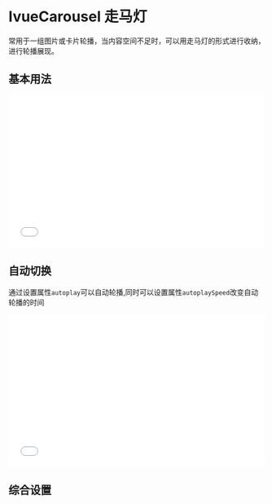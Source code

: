 # IvueCarousel 走马灯

常用于一组图片或卡片轮播，当内容空间不足时，可以用走马灯的形式进行收纳，进行轮播展现。


## 基本用法


<iframe width="100%" height="300" src="//jsfiddle.net/qq282126990/mutfxz2d/embedded/result,html,css/" allowfullscreen="allowfullscreen" allowpaymentrequest frameborder="0"></iframe>

## 自动切换

通过设置属性```autoplay```可以自动轮播,同时可以设置属性```autoplaySpeed```改变自动轮播的时间

<iframe width="100%" height="300" src="//jsfiddle.net/qq282126990/pr43mxz7/1/embedded/result,html,css/" allowfullscreen="allowfullscreen" allowpaymentrequest frameborder="0"></iframe>

## 综合设置

